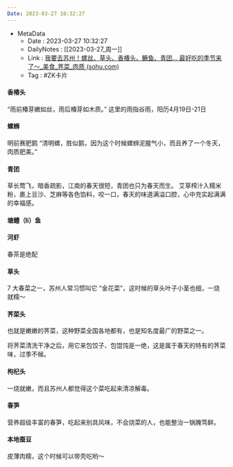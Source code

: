 ```yaml
---
Date: 2023-03-27 10:32:27
---
```

- MetaData
	- Date : 2023-03-27 10:32:27
	- DailyNotes : [[2023-03-27_周一]]
	- Link : [我要去苏州！螺丝、草头、香椿头、鳜鱼、青团… 最好吃的季节来了～_美食_荠菜_肉质 (sohu.com)](https://www.sohu.com/a/652309286_131698)
	- Tag : #ZK卡片 

#### 香椿头

“雨前椿芽嫩如丝，雨后椿芽如木质。”
这里的雨指谷雨，阳历4月19日-21日

#### 螺蛳

明前赛肥鹅
“清明螺，胜似鹅，因为这个时候螺蛳泥腥气小，而且养了一个冬天，肉质肥美。”

#### 青团

草长莺飞，暗香疏影，江南的春天很短，青团也只为春天而生。
艾草榨汁入糯米粉，裹上豆沙、芝麻等各色馅料，咬一口，春天的味道满溢口腔，心中充实起满满的幸福感。

#### 塘鳢（li）鱼

#### 河虾

春茶是绝配

#### 草头

7 大春菜之一，苏州人常习惯叫它 “金花菜”，这时候的草头叶子小茎也细，一烧就糯～

#### 荠菜头

也就是嫩嫩的荠菜，这种野菜全国各地都有，也是知名度最广的野菜之一。

将荠菜清洗干净之后，用它来包饺子、包馄饨是一绝，这是属于春天的特有的荠菜味，过季不候。

#### 枸杞头

一烧就嫩，而且苏州人都觉得这个菜吃起来清凉解毒。

#### 春笋

营养超级丰富的春笋，吃起来别具风味，不会烧菜的人，也能整治一锅腌笃鲜。

#### 本地蚕豆

皮薄肉糯，这个时候可以带壳吃哟～